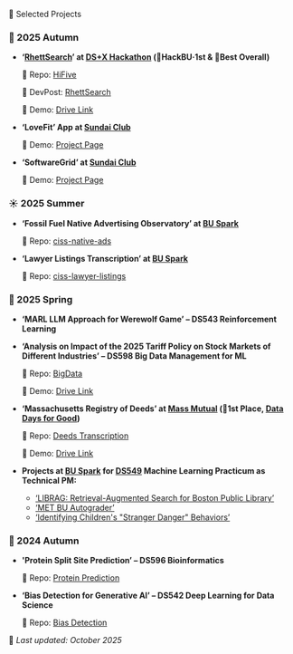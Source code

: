 🧭 Selected Projects

### 🍁 2025 Autumn

- **‘[RhettSearch](https://devpost.com/software/rhettsearch)’ at [DS+X Hackathon](https://ds-x.devpost.com/) (🥇HackBU·1st & 🥇Best Overall)**
   
  🧩 Repo: [HiFive](https://github.com/annaandmandy/HiFive)  

  🤖 DevPost: [RhettSearch](https://devpost.com/software/rhettsearch)

  🎥 Demo: [Drive Link](https://drive.google.com/file/d/1CiXiUhk4Ilv9mQSSvsZ8YzL1M38vO1i5/view?usp=sharing)
- **‘LoveFit’ App at [Sundai Club](https://www.sundai.club/)**  

  🎥 Demo: [Project Page](https://www.sundai.club/projects/9c42b1d9-ce56-4d1b-b04f-45d1a1e0eb8d)
- **‘SoftwareGrid’ at [Sundai Club](https://www.sundai.club/)**  

  🎥 Demo: [Project Page](https://www.sundai.club/projects/c11dc3ef-1318-4a2a-9875-6484a1647c8c)



### ☀️ 2025 Summer

- **‘Fossil Fuel Native Advertising Observatory’ at [BU Spark](https://www.bu.edu/spark/)**

  🧩 Repo: [ciss-native-ads](https://github.com/BU-Spark/ml-ciss-native-ads)
- **‘Lawyer Listings Transcription’ at [BU Spark](https://www.bu.edu/spark/)**

  🧩 Repo: [ciss-lawyer-listings](https://github.com/BU-Spark/ds-ciss-lawyer-listings)



### 🌸 2025 Spring

- **‘MARL LLM Approach for Werewolf Game’ – DS543 Reinforcement Learning**

- **‘Analysis on Impact of the 2025 Tariff Policy on Stock Markets of Different Industries’ – DS598 Big Data Management for ML**

  🧩 Repo: [BigData](https://github.com/Carrie1013/DS598-BigData-FinalProject)

  🎥 Demo: [Drive Link](https://drive.google.com/file/d/1UgI6GFZ2WH-5-j2l5D_T5aEbegJ04n03/view?usp=sharing)

- **‘Massachusetts Registry of Deeds’ at [Mass Mutual](https://www.massmutual.com/) (🥇1st Place, [Data Days for Good](https://www.bu.edu/articles/2025/data-days-for-good/))**  

  🧩 Repo: [Deeds Transcription](https://github.com/BU-Spark/dd4g-deeds-transcription)

  🎥 Demo: [Drive Link](https://drive.google.com/file/d/1SPXQ6G9MswibnlBv3CA-xJzIsrTqqsCp/view?usp=sharing)

- **Projects at [BU Spark](https://www.bu.edu/spark/) for [DS549](https://bu-spark.github.io/ml-549-sp25/schedule.html) Machine Learning Practicum as Technical PM:**
  - [‘LIBRAG: Retrieval-Augmented Search for Boston Public Library’](https://github.com/BU-Spark/ml-bpl-rag/tree/dev)
  - [‘MET BU Autograder’](https://github.com/BU-Spark/ml-bu-autograder/tree/dev)
  - [‘Identifying Children's "Stranger Danger" Behaviors’](https://github.com/BU-Spark/ml-ciss-behavior/tree/dev)



### 🍂 2024 Autumn

- **'Protein Split Site Prediction’ – DS596 Bioinformatics**  

  🧩 Repo: [Protein Prediction](https://github.com/Carrie1013/DS596-ProteinProject)
- **‘Bias Detection for Generative AI’ – DS542 Deep Learning for Data Science**

  🧩 Repo: [Bias Detection](https://github.com/Carrie1013/DS542-Bias-Detection)



📘 *Last updated: October 2025*
